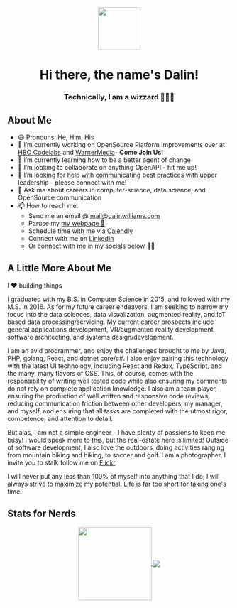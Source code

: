 <div align="center">
  <a alt="icon" href="https://jeffreyharmon.me">
    <img align="center" src="https://avatars.githubusercontent.com/u/5327214" width="96" />
  </a>
  <h1>Hi there, the name's Dalin!</h1>
  <h3>Technically, I am a wizzard 🧙🏾‍♂️</h3>
  
</div>

## About Me
- 😄 Pronouns: He, Him, His
- 🔭 I’m currently working on OpenSource Platform Improvements over at [HBO Codelabs](https://github.com/HBOCodeLabs?type=source) and [WarnerMedia](https://github.com/WarnerMedia)- **Come Join Us!**
- 🌱 I’m currently learning how to be a better agent of change
- 👯 I’m looking to collaborate on anything OpenAPI - hit me up!
- 🤔 I’m looking for help with communicating best practices with upper leadership - please connect with me!
- 💬 Ask me about careers in computer-science, data science, and OpenSource communication
- 📫 How to reach me: 
  - Send me an email @ [mail@dalinwilliams.com](mailto:mail@dalinwilliams.com)
  - Paruse my [my webpage 👀](https://dalinwilliams.com/)
  - Schedule time with me via [Calendly](https://calendly.com/dalinwilliams/30min)
  - Connect with me on [LinkedIn](https://www.linkedin.com/in/dalinwilliams/)
  - Or connect with me in my socials below 👍🏾
<!--- ⚡ Fun fact: ...-->

## A Little More About Me

I ♥️ building things

I graduated with my B.S. in Computer Science in 2015, and followed with my M.S. in 2016. As for my future career endeavors, I am seeking to narrow my focus into the data sciences, data visualization, augmented reality, and IoT based data processing/servicing. My current career prospects include general applications development, VR/augmented reality development, software architecting, and systems design/development.

I am an avid programmer, and enjoy the challenges brought to me by Java, PHP, golang, React, and dotnet core/c#. I also enjoy pairing this technology with the latest UI technology, including React and Redux, TypeScript, and the many, many flavors of CSS. This, of course, comes with the responsibility of writing well tested code while also ensuring my comments do not rely on complete application knowledge. I also am a team player, ensuring the production of well written and responsive code reviews, reducing communication friction between other developers, my manager, and myself, and ensuring that all tasks are completed with the utmost rigor, competence, and attention to detail.

But alas, I am not a simple engineer - I have plenty of passions to keep me busy! I would speak more to this, but the real-estate here is limited! Outside of software development, I also love the outdoors, doing activities ranging from mountain biking and hiking, to soccer and golf. I am a photographer, I invite you to stalk follow me on [Flickr](https://www.flickr.com/photos/dalinwilliams/).

I will never put any less than 100% of myself into anything that I do; I will always strive to maximize my potential. Life is far too short for taking one's time.


## Stats for Nerds


<!-- Credit: https://github.com/anuraghazra/github-readme-stats -->
<div align="center">
<a href="https://github.com/anuraghazra/github-readme-stats">
  <img align="center" height="165" src="https://github-readme-stats-sigma-sand-33.vercel.app/api?username=funkeyfreak&show_icons=true&theme=tokyonight&include_all_commits=true&count_private=true&role=OWNER,ORGANIZATION_MEMBER,COLLABORATOR" />
</a>
<a href="https://github.com/anuraghazra/github-readme-stats">
  <img align="center" src="https://github-readme-stats-sigma-sand-33.vercel.app/api/top-langs/?username=funkeyfreak&layout=compact&langs_count=6&theme=tokyonigh&include_all_commits=true&count_private=true&role=OWNER,ORGANIZATION_MEMBER,COLLABORATORt" />
</a>
</div>
